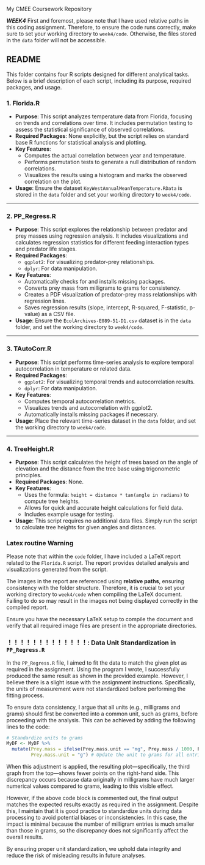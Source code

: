 My CMEE Coursework Repository

***WEEK4***
First and foremost, please note that I have used relative paths in this coding assignment. Therefore, to ensure the code runs correctly, make sure to set your working directory to `week4/code`. Otherwise, the files stored in the `data` folder will not be accessible.

## README

This folder contains four R scripts designed for different analytical tasks. Below is a brief description of each script, including its purpose, required packages, and usage.

### 1. **Florida.R**
- **Purpose**: This script analyzes temperature data from Florida, focusing on trends and correlations over time. It includes permutation testing to assess the statistical significance of observed correlations.
- **Required Packages**: None explicitly, but the script relies on standard base R functions for statistical analysis and plotting.
- **Key Features**:
  - Computes the actual correlation between year and temperature.
  - Performs permutation tests to generate a null distribution of random correlations.
  - Visualizes the results using a histogram and marks the observed correlation on the plot.
- **Usage**:
  Ensure the dataset `KeyWestAnnualMeanTemperature.RData` is stored in the `data` folder and set your working directory to `week4/code`.

---

### 2. **PP_Regress.R**
- **Purpose**: This script explores the relationship between predator and prey masses using regression analysis. It includes visualizations and calculates regression statistics for different feeding interaction types and predator life stages.
- **Required Packages**:
  - `ggplot2`: For visualizing predator-prey relationships.
  - `dplyr`: For data manipulation.
- **Key Features**:
  - Automatically checks for and installs missing packages.
  - Converts prey mass from milligrams to grams for consistency.
  - Creates a PDF visualization of predator-prey mass relationships with regression lines.
  - Saves regression results (slope, intercept, R-squared, F-statistic, p-value) as a CSV file.
- **Usage**:
  Ensure the `EcolArchives-E089-51-D1.csv` dataset is in the `data` folder, and set the working directory to `week4/code`.

---

### 3. **TAutoCorr.R**
- **Purpose**: This script performs time-series analysis to explore temporal autocorrelation in temperature or related data.
- **Required Packages**:
  - `ggplot2`: For visualizing temporal trends and autocorrelation results.
  - `dplyr`: For data manipulation.
- **Key Features**:
  - Computes temporal autocorrelation metrics.
  - Visualizes trends and autocorrelation with ggplot2.
  - Automatically installs missing packages if necessary.
- **Usage**:
  Place the relevant time-series dataset in the `data` folder, and set the working directory to `week4/code`.

---

### 4. **TreeHeight.R**
- **Purpose**: This script calculates the height of trees based on the angle of elevation and the distance from the tree base using trigonometric principles.
- **Required Packages**: None.
- **Key Features**:
  - Uses the formula: `height = distance * tan(angle in radians)` to compute tree heights.
  - Allows for quick and accurate height calculations for field data.
  - Includes example usage for testing.
- **Usage**:
  This script requires no additional data files. Simply run the script to calculate tree heights for given angles and distances.


### Latex routine Warning 

Please note that within the `code` folder, I have included a LaTeX report related to the `Florida.R` script. The report provides detailed analysis and visualizations generated from the script. 

The images in the report are referenced using **relative paths**, ensuring consistency with the folder structure. Therefore, it is crucial to set your working directory to `week4/code` when compiling the LaTeX document. Failing to do so may result in the images not being displayed correctly in the compiled report.

Ensure you have the necessary LaTeX setup to compile the document and verify that all required image files are present in the appropriate directories.


### ！！！！！！！！！！！！！: Data Unit Standardization in `PP_Regress.R`

In the `PP_Regress.R` file, I aimed to fit the data to match the given plot as required in the assignment. Using the program I wrote, I successfully produced the same result as shown in the provided example. However, I believe there is a slight issue with the assignment instructions. Specifically, the units of measurement were not standardized before performing the fitting process. 

To ensure data consistency, I argue that all units (e.g., milligrams and grams) should first be converted into a common unit, such as grams, before proceeding with the analysis. This can be achieved by adding the following lines to the code:

```R
# Standardize units to grams
MyDF <- MyDF %>%
  mutate(Prey.mass = ifelse(Prey.mass.unit == "mg", Prey.mass / 1000, Prey.mass),
         Prey.mass.unit = "g") # Update the unit to grams for all entries
```

When this adjustment is applied, the resulting plot—specifically, the third graph from the top—shows fewer points on the right-hand side. This discrepancy occurs because data originally in milligrams have much larger numerical values compared to grams, leading to this visible effect. 

However, if the above code block is commented out, the final output matches the expected results exactly as required in the assignment. Despite this, I maintain that it is good practice to standardize units during data processing to avoid potential biases or inconsistencies. In this case, the impact is minimal because the number of milligram entries is much smaller than those in grams, so the discrepancy does not significantly affect the overall results.

By ensuring proper unit standardization, we uphold data integrity and reduce the risk of misleading results in future analyses.